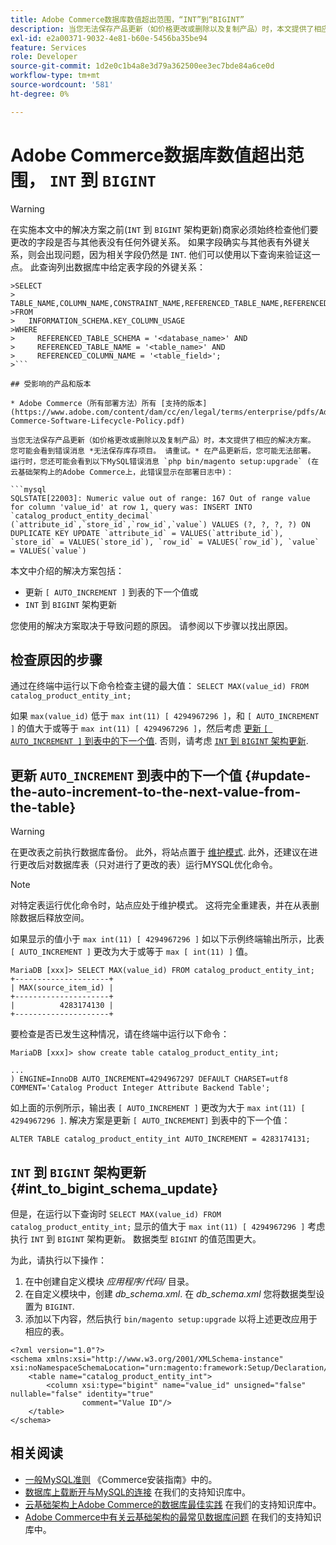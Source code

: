 ```yaml
---
title: Adobe Commerce数据库数值超出范围，“INT”到“BIGINT”
description: 当您无法保存产品更新（如价格更改或删除以及复制产品）时，本文提供了相应的解决方案。
exl-id: e2a00371-9032-4e81-b60e-5456ba35be94
feature: Services
role: Developer
source-git-commit: 1d2e0c1b4a8e3d79a362500ee3ec7bde84a6ce0d
workflow-type: tm+mt
source-wordcount: '581'
ht-degree: 0%

---
```


# Adobe Commerce数据库数值超出范围， `INT` 到 `BIGINT`

>[!WARNING]
>
>在实施本文中的解决方案之前(`INT` 到 `BIGINT` 架构更新)商家必须始终检查他们要更改的字段是否与其他表没有任何外键关系。 如果字段确实与其他表有外键关系，则会出现问题，因为相关字段仍然是 `INT`. 他们可以使用以下查询来验证这一点。 此查询列出数据库中给定表字段的外键关系：
>
```mysql
>SELECT 
>     TABLE_NAME,COLUMN_NAME,CONSTRAINT_NAME,REFERENCED_TABLE_NAME,REFERENCED_COLUMN_NAME
>FROM
>   INFORMATION_SCHEMA.KEY_COLUMN_USAGE
>WHERE
>     REFERENCED_TABLE_SCHEMA = '<database_name>' AND
>     REFERENCED_TABLE_NAME = '<table_name>' AND
>     REFERENCED_COLUMN_NAME = '<table_field>';
>```

## 受影响的产品和版本

* Adobe Commerce（所有部署方法）所有 [支持的版本](https://www.adobe.com/content/dam/cc/en/legal/terms/enterprise/pdfs/Adobe-Commerce-Software-Lifecycle-Policy.pdf)

当您无法保存产品更新（如价格更改或删除以及复制产品）时，本文提供了相应的解决方案。
您可能会看到错误消息 *无法保存库存项目。 请重试。* 在产品更新后，您可能无法部署。 运行时，您还可能会看到以下MySQL错误消息 `php bin/magento setup:upgrade` (在云基础架构上的Adobe Commerce上，此错误显示在部署日志中)：

```mysql
SQLSTATE[22003]: Numeric value out of range: 167 Out of range value for column 'value_id' at row 1, query was: INSERT INTO `catalog_product_entity_decimal` (`attribute_id`,`store_id`,`row_id`,`value`) VALUES (?, ?, ?, ?) ON DUPLICATE KEY UPDATE `attribute_id` = VALUES(`attribute_id`), `store_id` = VALUES(`store_id`), `row_id` = VALUES(`row_id`), `value` = VALUES(`value`)
```

本文中介绍的解决方案包括：
* 更新 `[ AUTO_INCREMENT ]` 到表的下一个值或
* `INT` 到 `BIGINT` 架构更新

您使用的解决方案取决于导致问题的原因。 请参阅以下步骤以找出原因。

## 检查原因的步骤


通过在终端中运行以下命令检查主键的最大值： `SELECT MAX(value_id) FROM catalog_product_entity_int;`

如果 `max(value_id)` 低于 `max int(11) [ 4294967296 ]`，和 `[ AUTO_INCREMENT ]` 的值大于或等于 `max int(11) [ 4294967296 ]`，然后考虑 [更新 `[ AUTO_INCREMENT ]` 到表中的下一个值](#update-the-auto-increment-to-the-next-value-from-the-table). 否则，请考虑 [`INT` 到 `BIGINT` 架构更新](#int_to_bigint_schema_update).

## 更新 `AUTO_INCREMENT` 到表中的下一个值 {#update-the-auto-increment-to-the-next-value-from-the-table}

>[!WARNING]
>
>在更改表之前执行数据库备份。 此外，将站点置于 [维护模式](https://experienceleague.adobe.com/docs/commerce-operations/configuration-guide/setup/application-modes.html#maintenance-mode). 此外，还建议在进行更改后对数据库表（只对进行了更改的表）运行MYSQL优化命令。

>[!NOTE]
>
>对特定表运行优化命令时，站点应处于维护模式。 这将完全重建表，并在从表删除数据后释放空间。

如果显示的值小于 `max int(11) [ 4294967296 ]` 如以下示例终端输出所示，比表 `[ AUTO_INCREMENT ]` 更改为大于或等于 `max [ int(11) ]` 值。

```mariadb
MariaDB [xxx]> SELECT MAX(value_id) FROM catalog_product_entity_int;
+---------------------+
| MAX(source_item_id) |
+---------------------+
|          4283174130 |
+---------------------+
```

要检查是否已发生这种情况，请在终端中运行以下命令：

```
MariaDB [xxx]> show create table catalog_product_entity_int;

...
) ENGINE=InnoDB AUTO_INCREMENT=4294967297 DEFAULT CHARSET=utf8 COMMENT='Catalog Product Integer Attribute Backend Table';
```

如上面的示例所示，输出表 `[ AUTO_INCREMENT ]` 更改为大于 `max int(11) [ 4294967296 ]`. 解决方案是更新 `[ AUTO_INCREMENT]` 到表中的下一个值：

```
ALTER TABLE catalog_product_entity_int AUTO_INCREMENT = 4283174131;
```

## `INT` 到 `BIGINT` 架构更新 {#int_to_bigint_schema_update}

但是，在运行以下查询时 `SELECT MAX(value_id) FROM catalog_product_entity_int;` 显示的值大于 `max int(11) [ 4294967296 ]`  考虑执行 `INT` 到 `BIGINT` 架构更新。 数据类型 `BIGINT` 的值范围更大。

为此，请执行以下操作：

1. 在中创建自定义模块 *应用程序/代码/* 目录。
1. 在自定义模块中，创建 *db_schema.xml*. 在 *db_schema.xml* 您将数据类型设置为 `BIGINT`.
1. 添加以下内容，然后执行 `bin/magento setup:upgrade` 以将上述更改应用于相应的表。

```
<?xml version="1.0"?>
<schema xmlns:xsi="http://www.w3.org/2001/XMLSchema-instance" xsi:noNamespaceSchemaLocation="urn:magento:framework:Setup/Declaration/Schema/etc/schema.xsd">
    <table name="catalog_product_entity_int">
        <column xsi:type="bigint" name="value_id" unsigned="false" nullable="false" identity="true"
                comment="Value ID"/>
    </table>
</schema>
```


## 相关阅读

* [一般MySQL准则](https://experienceleague.adobe.com/docs/commerce-operations/installation-guide/prerequisites/database-server/mysql.html) 《Commerce安装指南》中的。
* [数据库上载断开与MySQL的连接](https://experienceleague.adobe.com/docs/commerce-knowledge-base/kb/troubleshooting/database/database-upload-loses-connection-to-mysql.html) 在我们的支持知识库中。
* [云基础架构上Adobe Commerce的数据库最佳实践](https://experienceleague.adobe.com/docs/commerce-knowledge-base/kb/best-practices/database/database-best-practices-for-magento-commerce-cloud.html) 在我们的支持知识库中。
* [Adobe Commerce中有关云基础架构的最常见数据库问题](https://experienceleague.adobe.com/docs/commerce-knowledge-base/kb/best-practices/database/most-common-database-issues-in-magento-commerce-cloud.html) 在我们的支持知识库中。
